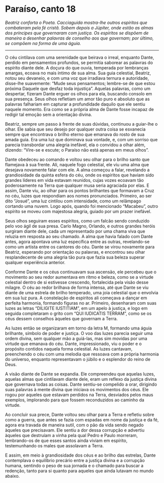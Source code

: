 # Paraíso, canto 18

_Beatriz conforta o Poeta. Cacciaguida mostra-lhe outros espíritos que combateram pela fé cristã. Sobem depois a Júpiter, onde estão as almas dos príncipes que governaram com justiça. Os espíritos se dispõem de maneira a desenhar palavras de conselho aos que governam; por último, se compõem na forma de uma águia._

---

O céu cintilava com uma serenidade que beirava o irreal, enquanto Dante, perdido em pensamentos profundos, se permitia saborear as palavras do espírito diante dele. A doçura do que ouvia, temperada por lembranças amargas, ecoava no mais íntimo de sua alma. Sua guia celestial, Beatriz, notou seu devaneio, e com uma voz que irradiava ternura e autoridade, disse-lhe suavemente: “Mude seus pensamentos; lembre-se de que estou próxima Daquele que desfaz toda injustiça”. Aquelas palavras, como um despertar, fizeram Dante erguer os olhos para ela, buscando consolo em sua presença. Seus olhos refletiam um amor tão puro e absoluto que as palavras falhariam em capturar a profundidade daquilo que ele sentiu naquele momento. Era como se a própria alma de Dante fosse incapaz de redigir tal emoção sem a orientação divina.

Beatriz, sempre um passo à frente de suas dúvidas, continuou a guiar-lhe o olhar. Ele sabia que seu desejo por qualquer outra coisa se esvanecia sempre que encontrava o brilho eterno que emanava do rosto de sua amada guia. Era uma luz que dominava sua vontade, e, com um sorriso que parecia transbordar uma alegria inefável, ela o convidou a olhar além, dizendo: “Vire-se e escute; o Paraíso não está apenas em meus olhos”.

Dante obedeceu ao comando e voltou seu olhar para o brilho santo que flamejava à sua frente. Ali, naquele fogo celestial, ele viu uma alma que desejava novamente falar com ele. A alma começou a falar, revelando a grandiosidade da quinta esfera do céu, onde os espíritos que haviam sido grandes líderes em vida estavam reunidos, cujas vozes ecoavam tão poderosamente na Terra que qualquer musa seria agraciada por elas. E assim, Dante viu, ao olhar para os pontos brilhantes que formavam a Cruz no céu, luzes que respondiam aos nomes pronunciados. Primeiro, ao ser dito “Josué”, uma luz cintilou com intensidade, como um relâmpago cortando uma nuvem. Logo após, quando foi mencionado “Macabeu”, outro espírito se moveu com majestosa alegria, guiado por um prazer inefável.

Seus olhos seguiram esses espíritos, como um falcão sendo conduzido pelo voo ágil de sua presa. Carlo Magno, Orlando, e outros grandes heróis surgiram diante dele, cada um representado por uma chama viva que reluzia em resposta ao seu chamado. A alma que havia falado com Dante antes, agora apontava uma luz específica entre as outras, revelando-se como um artista entre os cantores do céu. Dante se virou novamente para Beatriz, esperando por orientação ou palavras, e encontrou seu olhar resplandecente de uma alegria tão pura que fazia sua beleza superar qualquer experiência anterior.

Conforme Dante e os céus continuavam sua ascensão, ele percebeu que o movimento ao seu redor aumentava em ritmo e beleza, como se a virtude celestial dentro de si estivesse crescendo, fortalecida pela visão desse milagre. O céu ao redor brilhava de forma intensa, até que Dante se viu diante de uma estrela de brilho temperado, uma joia celestial que o envolvia em sua luz pura. A constelação de espíritos ali começava a dançar em perfeita harmonia, formando figuras no ar. Primeiro, desenharam com suas luzes as letras “DILIGITE IUSTITIAM”, em um apelo à justiça, e logo em seguida completaram o grito com “QUI IUDICATIS TERRAM”, como se os céus dessem conselhos àqueles que governam a Terra.

As luzes então se organizaram em torno da letra M, formando uma águia brilhante, símbolo de poder e justiça. O voo das luzes parecia seguir uma ordem divina, sem qualquer mão a guiá-las, mas sim movidas por uma virtude que emanava do céu. Dante, impressionado, viu o poder e o propósito contidos naquela forma celestial. As luzes cantavam, preenchendo o céu com uma melodia que ressoava com a própria harmonia do universo, enquanto representavam o júbilo e o esplendor do reino de Deus.

A visão diante de Dante se expandia. Ele compreendeu que aquelas luzes, aquelas almas que cintilavam diante dele, eram um reflexo da justiça divina que governava todas as coisas. Dante sentiu-se compelido a orar, dirigindo suas palavras à mente divina que iniciava os movimentos dos céus. Ele rogou por aqueles que estavam perdidos na Terra, desviados pelos maus exemplos, implorando para que fossem reconduzidos ao caminho da virtude.

Ao concluir sua prece, Dante voltou seu olhar para a Terra e refletiu sobre como a guerra, que antes se fazia com espadas em nome da justiça e da fé, agora era travada de maneira sutil, com o pão da vida sendo negado àqueles que precisavam. Ele sentiu a dor dessa corrupção e advertiu àqueles que destruíam a vinha pela qual Pedro e Paulo morreram, lembrando-os de que esses santos ainda viviam em espírito, testemunhando os males que assolavam a Terra.

E assim, em meio à grandiosidade dos céus e ao brilho das estrelas, Dante contemplava o equilíbrio precário entre a justiça divina e a corrupção humana, sentindo o peso de sua jornada e o chamado para buscar a redenção, tanto para si quanto para aqueles que ainda lutavam no mundo abaixo.